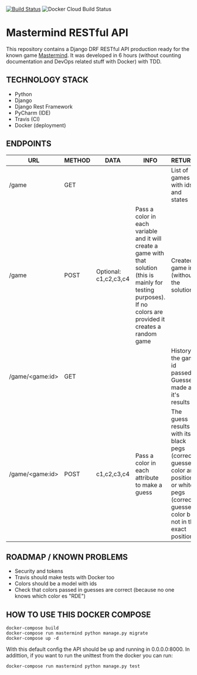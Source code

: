 [![Build Status](https://travis-ci.com/aitorbouzas/mastermind.svg?branch=master)](https://travis-ci.com/aitorbouzas/mastermind)
![Docker Cloud Build Status](https://img.shields.io/docker/cloud/build/aitorbouzas/mastermind.svg)

# Mastermind RESTful API

This repository contains a Django DRF RESTful API production ready for the known game [Mastermind](https://en.wikipedia.org/wiki/Mastermind_%28board_game%29). It was developed in 6 hours (without counting documentation and DevOps related stuff with Docker) with TDD.

## TECHNOLOGY STACK

 - Python
 - Django
 - Django Rest Framework
 - PyCharm (IDE)
 - Travis (CI)
 - Docker (deployment)


## ENDPOINTS

| URL | METHOD | DATA | INFO | RETURNS |
|--|--|--|--|--|
| /game | GET |  ||List of games with ids and states
| /game | POST | Optional: c1,c2,c3,c4 |Pass a color in each variable and it will create a game with that solution (this is mainly for testing purposes). If no colors are provided it creates a random game|Created game info (without the solution)
|/game/\<game:id\>|GET|||History of the game id passed. Guesses made and it's results
|/game/\<game:id\>|POST|c1,c2,c3,c4|Pass a color in each attribute to make a guess| The guess results with its black pegs (correctly guessed color and position) or white pegs (correctly guessed color but not in the exact position)

## ROADMAP / KNOWN PROBLEMS

- Security and tokens
- Travis should make tests with Docker too
- Colors should be a model with ids
- Check that colors passed in guesses are correct (because no one knows which color es "RDE")

## HOW TO USE THIS DOCKER COMPOSE

    docker-compose build
    docker-compose run mastermind python manage.py migrate
    docker-compose up -d

With this default config the API should be up and running in 0.0.0.0:8000.
In addittion, if you want to run the unittest from the docker you can run:

    docker-compose run mastermind python manage.py test
